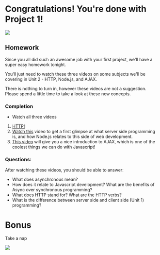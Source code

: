 # Congratulations! You're done with Project 1!

![](http://i.giphy.com/bTuDoyJ7R5OvK.gif)


## Homework

Since you all did such an awesome job with your first project, we'll have a super easy homework tonight.

You'll just need to watch these three videos on some subjects we'll be covering in Unit 2 - HTTP, Node.js, and AJAX.

There is nothing to turn in, however these videos are not a suggestion. Please spend a little time to take a look at these new concepts.

### Completion
 - Watch all three videos

1. [HTTP!](https://www.youtube.com/watch?v=kGOpY2J31pI)
2. [Watch this](https://www.youtube.com/watch?v=e8ZLfcHxrD8) video to get a first glimpse at what server side programming is, and how Node.js relates to this side of web development.
3. [This video](https://www.youtube.com/watch?v=fEYx8dQr_cQ) will give you a nice introduction to AJAX, which is one of the coolest things we can do with Javascript!


### Questions:
After watching these videos, you should be able to answer:
 - What does asynchronous mean?
 - How does it relate to Javascript development? What are the benefits of Async over synchronous programming?
 - What does HTTP stand for? What are the HTTP verbs?
 - What is the difference between server side and client side (Unit 1) programming?

# Bonus
Take a nap

![](http://i.giphy.com/jOnct9f2jEgfK.gif)
